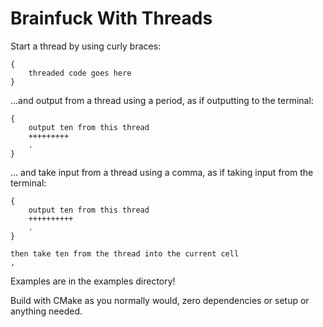 # Brainfuck With Threads

Start a thread by using curly braces:

```bf
{
    threaded code goes here
}
```

...and output from a thread using a period, as if outputting to the terminal:

```bf
{
    output ten from this thread
    +++++++++
    .
}
```

... and take input from a thread using a comma, as if taking input from the terminal:

```bf
{
    output ten from this thread
    ++++++++++
    .
}

then take ten from the thread into the current cell
,
```

Examples are in the examples directory!

Build with CMake as you normally would, zero dependencies or setup or anything needed.
